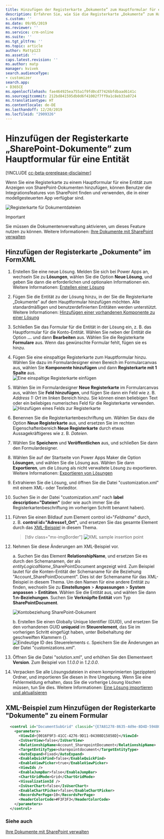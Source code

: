 ```yaml
---
title: Hinzufügen der Registerkarte „Dokumente” zum Hauptformular für eine Entität | Microsoft-Dokumentation
description: Erfahren Sie, wie Sie die Registerkarte „Dokumente” zum Hauptformular für eine Entität hinzufügen.
s.custom: ''
ms.date: 09/05/2019
ms.reviewer: ''
ms.service: crm-online
ms.suite: ''
ms.tgt_pltfrm: ''
ms.topic: article
author: Mattp123
ms.assetid: ''
caps.latest.revision: ''
ms.author: matp
manager: kvivek
search.audienceType:
- customizer
search.app:
- D365CE
ms.openlocfilehash: fae464925ea755a1f9fd0cd77426bfdbaad6141c
ms.sourcegitcommit: 212bd841595db0d6f41002f7ff9a1c8eb33a0724
ms.translationtype: HT
ms.contentlocale: de-DE
ms.lasthandoff: 12/20/2019
ms.locfileid: "2909326"
---
```

# <a name="add-the-sharepoint-documents-tab-to-the-main-form-for-an-entity"></a>Hinzufügen der Registerkarte „SharePoint-Dokumente” zum Hauptformular für eine Entität
[!INCLUDE [cc-beta-prerelease-disclaimer](../../includes/cc-beta-prerelease-disclaimer.md)]

Wenn Sie eine Registerkarte zu einem Hauptformular für eine Entität zum Anzeigen von SharePoint-Dokumenten hinzufügen, können Benutzer die Integrationsfeatures von SharePoint finden und verwenden, die in einer modellgesteuerten App verfügbar sind. 

![Registerkarte für Dokumentdateien](media/document-files-tab.png)

> [!IMPORTANT]
> Sie müssen die Dokumentenverwaltung aktivieren, um dieses Feature nutzen zu können. Weitere Informationen: [Ihre Dokumente mit SharePoint verwalten](/dynamics365/customer-engagement/admin/manage-documents-using-sharepoint)

## <a name="add-the-documents-tab-in-the-formxml"></a>Hinzufügen der Registerkarte „Dokumente” im FormXML 
1.  Erstellen Sie eine neue Lösung. Melden Sie sich bei Power Apps an, wechseln Sie zu **Lösungen**, wählen Sie die Option **Neue Lösung**, und geben Sie dann die erforderlichen und optionalen Informationen ein. Weitere Informationen: [Erstellen einer Lösung](../common-data-service/create-solution.md)
2. Fügen Sie die Entität zu der Lösung hinzu, in der Sie die Registerkarte „Dokumente” auf dem Hauptformular hinzufügen möchten. Alle standardmäßigen und benutzerdefinierten Entitäten werden unterstützt. Weitere Informationen: [Hinzufügen einer vorhandenen Komponente zu einer Lösung](/powerapps/maker/common-data-service/use-solution-explorer#add-an-existing-component-to-a-solution)
3. Schließen Sie das Formular für die Entität in der Lösung ein, z. B. das Hauptformular für die Konto-Entität. Wählen Sie neben der Entität die Option **...** und dann **Bearbeiten** aus. Wählen Sie die Registerkarte **Formulare** aus. Wenn das gewünschte Formular fehlt, fügen sie es hinzu.   

4. Fügen Sie eine einspaltige Registerkarte zum Hauptformular hinzu. Wählen Sie dazu im Formulardesigner einen Bereich im Formularcanvas aus, wählen Sie **Komponente hinzufügen** und dann **Registerkarte mit 1 Spalte** aus.  
   ![Eine einspaltige Registerkarte einfügen](media/insert-one-column-tab.png)

5. Wählen Sie im Formulardesigner **Neue Registerkarte** im Formularcanvas aus, wählen Sie **Feld hinzufügen**, und fügen Sie dann ein Feld wie z. B. *Address 1: Ort* im linken Bereich hinzu. Sie können einen beliebigen Text oder ein beliebiges numerisches Feld für die Registerkarte verwenden. ![Hinzufügen eines Felds zur Registerkarte](media/add-field-to-tab.png)
6. Benennen Sie die Registerkartenbeschriftung um. Wählen Sie dazu die Option **Neue Registerkarte** aus, und ersetzen Sie im rechten Eigenschaftenbereich **Neue Registerkarte** durch etwas Aussagekräftigeres wie z. B. *Dateien*.
7. Wählen Sie **Speichern** und **Veröffentlichen** aus, und schließen Sie dann den Formulardesigner. 
8. Wählen Sie auf der Startseite von Power Apps Maker die Option **Lösungen**, und wählen Sie die Lösung aus. Wählen Sie dann **Exportieren**, um die Lösung als nicht verwaltete Lösung zu exportieren. Weitere Informationen: [Exportieren von Lösungen](../common-data-service/export-solutions.md) 
9. Extrahieren Sie die Lösung, und öffnen Sie die Datei "customization.xml" mit einem XML- oder Texteditor. 
10. Suchen Sie in der Datei "customization.xml" nach **label description="Dateien"** (oder wie auch immer Sie die Registerkartenbeschriftung im vorherigen Schritt benannt haben).
11. Führen Sie einen Bildlauf zum Element control id="*Feldname*" durch, z. B. **control id="Adresse1_Ort"**, und ersetzen Sie das gesamte Element durch das [XML-Beispiel](#xml-sample-for-adding-the-documents-tab-to-a-form) in diesem Thema. 

    > [!div class="mx-imgBorder"] 
    > ![](media/form-xml.png "XML sample insertion point")

12. Nehmen Sie diese Änderungen am XML-Beispiel vor. 
    
     a. Suchen Sie das Element **RelationshipName**, und ersetzen Sie es durch den Schemanamen, der als *entityLogicalName*_SharePointDocument angezeigt wird. Zum Beispiel lautet für die Konten-Entität der Schemaname für die Beziehung "Account_SharePointDocument". Dies ist der Schemaname für das XML-Beispiel in diesem Thema. Um den Namen für eine andere Entität zu finden, wechseln Sie zu **Einstellungen** > **Anpassungen** > **System anpassen** > **Entitäten**. Wählen Sie die Entität aus, und wählen Sie dann **1:n-Beziehungen**. Suchen Sie **Verknüpfte Entität** vom Typ **SharePointDocument**. 

      ![Kontobeziehung SharePoint-Dokument](media/account-sharepointdocument.png)

     b. Erstellen Sie einen Globally Unique Identifier (GUID), und ersetzen Sie den vorhandenen GUID **uniqueid** im **Steuerelement**, das Sie im vorherigen Schritt eingefügt haben, unter Beibehaltung der geschweiften Klammern {}.  
       ![Eindeutige ID des Steuerelements](media/control-unique-id.png) c. Speichern Sie die Änderungen an der Datei "customizations.xml". 
13. Öffnen Sie die Datei "solution.xml", und erhöhen Sie den Elementwert **Version**. Zum Beispiel von *1.1.0.0* in *1.2.0.0*. 
14. Verpacken Sie alle Lösungsdateien in einem komprimierten (gezippten) Ordner, und importieren Sie diesen in Ihre Umgebung. Wenn Sie eine Fehlermeldung erhalten, dass Sie die vorherige Lösung löschen müssen, tun Sie dies. Weitere Informationen: [Eine Lösung importieren und aktualisieren](../common-data-service/import-update-export-solutions.md) 

## <a name="xml-sample-for-adding-the-documents-tab-to-a-form"></a>XML-Beispiel zum Hinzufügen der Registerkarte "Dokumente" zu einem Formular
```xml
  <control id="DocumentSubGrid" classid="{E7A81278-8635-4d9e-8D4D-59480B391C5B}" indicationOfSubgrid="true" uniqueid="{9cd66b5c-8b7a-6433-c5a5-46a7245dd534}"> 
    <parameters> 
      <ViewId>{0016F9F3-41CC-4276-9D11-04308D15858D}</ViewId> 
      <IsUserView>false</IsUserView>         
      <RelationshipName>Account_SharepointDocument</RelationshipName>
      <TargetEntityType>sharepointdocument</TargetEntityType> 
      <AutoExpand>Fixed</AutoExpand> 
      <EnableQuickFind>false</EnableQuickFind> 
      <EnableViewPicker>true</EnableViewPicker> 
      <ViewIds /> 
      <EnableJumpBar>false</EnableJumpBar> 
      <ChartGridMode>Grid</ChartGridMode> 
      <VisualizationId /> 
      <IsUserChart>false</IsUserChart> 
      <EnableChartPicker>false</EnableChartPicker> 
      <RecordsPerPage>10</RecordsPerPage> 
      <HeaderColorCode>#F3F3F3</HeaderColorCode> 
    </parameters> 
  </control> 
```

### <a name="see-also"></a>Siehe auch
[Ihre Dokumente mit SharePoint verwalten](/dynamics365/customer-engagement/admin/manage-documents-using-sharepoint)